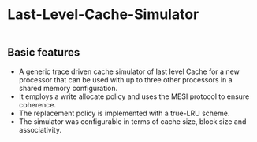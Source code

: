 # Last-Level-Cache-Simulator

```CURRENT STATUS : stable
```

## Basic features

* A generic trace driven cache simulator of last level Cache for a new processor that can be used with up to three other processors in a shared memory configuration.
* It employs a write allocate policy and uses the MESI protocol to ensure coherence.
* The replacement policy is implemented with a true-LRU scheme.
* The simulator was configurable in terms of cache size, block size and associativity.



